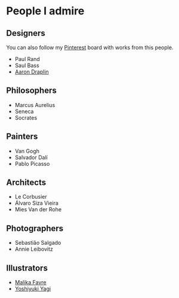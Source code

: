 # People I admire

## Designers

You can also follow my [Pinterest](https://www.pinterest.pt/rubrodc/people-i-love/) board with works from this people.

* Paul Rand
* Saul Bass
* [Aaron Draplin](http://draplin.com/)

## Philosophers

* Marcus Aurelius
* Seneca
* Socrates

## Painters

* Van Gogh
* Salvador Dalí
* Pablo Picasso

## Architects

* Le Corbusier
* Álvaro Siza Vieira
* Mies Van der Rohe

## Photographers

* Sebastião Salgado
* Annie Leibovitz

## Illustrators

* [Malika Favre](https://www.malikafavre.com/)
* [Yoshiyuki Yagi](https://dribbble.com/y_designs)

